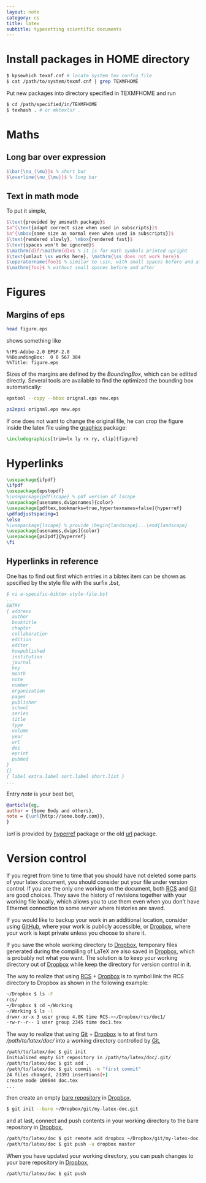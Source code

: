 ```yaml
---
layout: note
category: cs
title: latex
subtitle: typesetting scientific documents
---
```


Install packages in HOME directory
==================================

~~~bash
$ kpsewhich texmf.cnf # locate system tex config file
$ cat /path/to/system/texmf.cnf | grep TEXMFHOME
~~~

Put new packages into directory specified in TEXMFHOME and run

~~~bash
$ cd /path/specified/in/TEXMFHOME
$ texhash . # or mktexlsr .
~~~

Maths
=====

Long bar over expression
------------------------

~~~latex
$\bar{\nu_{\mu}}$ % short bar
$\overline{\nu_{\mu}}$ % long bar
~~~

Text in math mode
-----------------
To put it simple,

~~~latex
$\text{provided by amsmath package}$
$a^{\text{adapt correct size when used in subscripts}}$
$a^{\mbox{same size as normal even when used in subscripts}}$
$\text{rendered slowly}, \mbox{rendered fast}$
$\text{spaces won't be ignored}$
$\mathrm{d}f/\mathrm{d}x$ % it is for math symbols printed upright
$\text{umlaut \ss works here}, \mathrm{\ss does not work here}$
$\operatorname{foo}$ % similar to \sin, with small spaces before and after
$\mathrm{foo}$ % without small spaces before and after
~~~

Figures
=======

Margins of eps
--------------

~~~ bash
head figure.eps
~~~

shows something like

~~~
%!PS-Adobe-2.0 EPSF-2.0
%%BoundingBox:  0 0 567 384
%%Title: figure.eps
~~~

Sizes of the margins are defined by the *BoundingBox*, which can be editted
directly. Several tools are available to find the optimized the bounding box
automatically:

~~~ bash
epstool --copy --bbox orignal.eps new.eps
~~~

~~~ bash
ps2epsi orignal.eps new.eps
~~~

If one does not want to change the original file, he can crop the figure inside
the latex file using the [graphicx](http://ctan.org/pkg/graphicx) package:

~~~ latex
\includegraphics[trim=lx ly rx ry, clip]{figure}
~~~

Hyperlinks
==========

~~~ latex
\usepackage{ifpdf}
\ifpdf
\usepackage{epstopdf}
%\usepackage{pdflscape} % pdf version of lscape
\usepackage[usenames,dvipsnames]{color}
\usepackage[pdftex,bookmarks=true,hypertexnames=false]{hyperref}
\pdfadjustspacing=1
\else
%\usepackage{lscape} % provide \begin{landscape}...\end{landscape}
\usepackage[usenames,dvips]{color}
\usepackage[ps2pdf]{hyperref}
\fi
~~~

Hyperlinks in reference
-----------------------
One has to find out first which entries in a bibtex item can be shown as
specified by the style file with the surfix *.bst*,

~~~ bibtex
$ vi a-specific-bibtex-style-file.bst
...
ENTRY
{ address
  author
  booktitle
  chapter
  collaboration
  edition
  editor
  howpublished
  institution
  journal
  key
  month
  note
  number
  organization
  pages
  publisher
  school
  series
  title
  type
  volume
  year
  url
  doi
  eprint
  pubmed
}
{}
{ label extra.label sort.label short.list }
...
~~~

Entry *note* is your best bet,

~~~ bibtex
@article{eg,
author = {Some Body and others},
note = {\url{http://some.body.com}},
}
~~~

*\url* is provided by [hyperref](http://www.ctan.org/pkg/hyperref) package or
the old [url](http://www.ctan.org/pkg/url) package.

Version control
===============
If you regret from time to time that you should have not deleted some parts of
your latex document, you should consider put your file under version control.
If you are the only one working on the document, both [RCS](../rcs) and
[Git](../git) are good choices. They save the history of revisions together
with your working file locally, which allows you to use them even when you
don't have Ethernet connection to some server where histories are saved.

If you would like to backup your work in an additional location, consider using
[GitHub](../github), where your work is publicly accessible, or [Dropbox][db],
where your work is kept private unless you choose to share it.

If you save the whole working directory to [Dropbox][db], temporary files
generated during the compiling of LaTeX are also saved in [Dropbox][db], which
is probably not what you want. The solution is to keep your working directory
out of [Dropbox][db] while keep the directory for version control in it.

The way to realize that using [RCS](../rcs) + [Dropbox][db] is to symbol link
the *RCS* directory to Dropbox as shown in the following example:

~~~ bash
~/Dropbox $ ls -F
rcs/
~/Dropbox $ cd ~/Working
~/Working $ ls -l
drwxr-xr-x 3 user group 4.0K time RCS->~/Dropbox/rcs/doc1/
-rw-r--r-- 1 user group 2345 time doc1.tex
~~~

The way to realize that using [Git](../git) + [Dropbox][db] is to at first turn
*/path/to/latex/doc/* into a working directory controlled by [Git](../git),

~~~ bash
/path/to/latex/doc $ git init
Initialized empty Git repository in /path/to/latex/doc/.git/
/path/to/latex/doc $ git add .
/path/to/latex/doc $ git commit -m "first commit"
24 files changed, 23391 insertions(+)
create mode 100644 doc.tex
...
~~~

then create an empty [bare repository][br] in [Dropbox][db],

~~~ bash
$ git init --bare ~/Dropbox/git/my-latex-doc.git 
~~~

and at last, connect and push contents in your working directory to the bare
repository in [Dropbox][db],

~~~ bash
/path/to/latex/doc $ git remote add dropbox ~/Dropbox/git/my-latex-doc.git
/path/to/latex/doc $ git push -u dropbox master
~~~

When you have updated your working directory, you can push changes to your bare
repository in [Dropbox][db],

~~~ bash
/path/to/latex/doc $ git push
~~~

[db]: https://www.dropbox.com/
[br]: https://www.google.com/search?q=git+bare+repository
